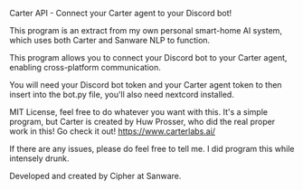 Carter API - Connect your Carter agent to your Discord bot!

This program is an extract from my own personal smart-home AI system, which uses both Carter and Sanware NLP to function.

This program allows you to connect your Discord bot to your Carter agent, enabling cross-platform communication.

You will need your Discord bot token and your Carter agent token to then insert into the bot.py file, you'll also need nextcord installed.

MIT License, feel free to do whatever you want with this. It's a simple program, but Carter is created by Huw Prosser, who did the real proper work in this! Go check it out! https://www.carterlabs.ai/

If there are any issues, please do feel free to tell me. I did program this while intensely drunk.

Developed and created by Cipher at Sanware.
